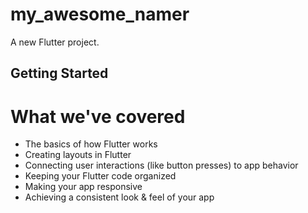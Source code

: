 # my_awesome_namer

A new Flutter project.

## Getting Started
# What we've covered
- The basics of how Flutter works
- Creating layouts in Flutter
- Connecting user interactions (like button presses) to app behavior
- Keeping your Flutter code organized
- Making your app responsive
- Achieving a consistent look & feel of your app